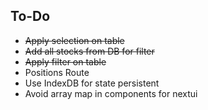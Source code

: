 ## To-Do

- ~~Apply selection on table~~
- ~~Add all stocks from DB for filter~~
- ~~Apply filter on table~~
- Positions Route
- Use IndexDB for state persistent
- Avoid array map in components for nextui
